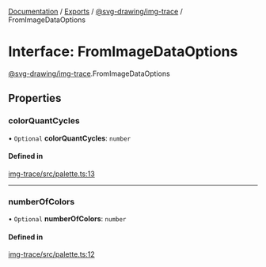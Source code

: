 [Documentation](../README.md) / [Exports](../modules.md) / [@svg-drawing/img-trace](../modules/svg_drawing_img_trace.md) / FromImageDataOptions

# Interface: FromImageDataOptions

[@svg-drawing/img-trace](../modules/svg_drawing_img_trace.md).FromImageDataOptions

## Properties

### colorQuantCycles

• `Optional` **colorQuantCycles**: `number`

#### Defined in

[img-trace/src/palette.ts:13](https://github.com/kmkzt/svg-drawing/blob/6dacb53/packages/img-trace/src/palette.ts#L13)

___

### numberOfColors

• `Optional` **numberOfColors**: `number`

#### Defined in

[img-trace/src/palette.ts:12](https://github.com/kmkzt/svg-drawing/blob/6dacb53/packages/img-trace/src/palette.ts#L12)
